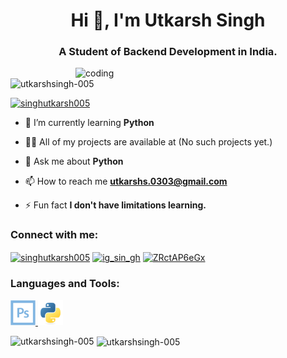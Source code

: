 <h1 align="center">Hi 👋, I'm Utkarsh Singh</h1>
<h3 align="center">A Student of Backend Development in India.</h3>
<img align="right" alt="coding" width="400" src="https://user-images.githubusercontent.com/130983943/232473497-b7818ee4-4de7-46a6-a54e-1ed0a61b612c.png">
<p align="left"> <img src="https://komarev.com/ghpvc/?username=utkarshsingh-005&label=Profile%20views&color=0e75b6&style=flat" alt="utkarshsingh-005" /> </p>

<p align="left"> <a href="https://twitter.com/singhutkarsh005" target="blank"><img src="https://img.shields.io/twitter/follow/singhutkarsh005?logo=twitter&style=for-the-badge" alt="singhutkarsh005" /></a> </p>

- 🌱 I’m currently learning **Python**

- 👨‍💻 All of my projects are available at (No such projects yet.)

- 💬 Ask me about **Python**

- 📫 How to reach me **utkarshs.0303@gmail.com**

- ⚡ Fun fact **I don't have limitations learning.**

<h3 align="left">Connect with me:</h3>
<p align="left">
<a href="https://twitter.com/singhutkarsh005" target="blank"><img align="center" src="https://raw.githubusercontent.com/rahuldkjain/github-profile-readme-generator/master/src/images/icons/Social/twitter.svg" alt="singhutkarsh005" height="30" width="40" /></a>
<a href="https://instagram.com/ig_sin_gh" target="blank"><img align="center" src="https://raw.githubusercontent.com/rahuldkjain/github-profile-readme-generator/master/src/images/icons/Social/instagram.svg" alt="ig_sin_gh" height="30" width="40" /></a>
<a href="https://discord.gg/ZRctAP6eGx" target="blank"><img align="center" src="https://raw.githubusercontent.com/rahuldkjain/github-profile-readme-generator/master/src/images/icons/Social/discord.svg" alt="ZRctAP6eGx" height="30" width="40" /></a>
</p>

<h3 align="left">Languages and Tools:</h3>
<p align="left"> <a href="https://www.photoshop.com/en" target="_blank" rel="noreferrer"> <img src="https://raw.githubusercontent.com/devicons/devicon/master/icons/photoshop/photoshop-line.svg" alt="photoshop" width="40" height="40"/> </a> <a href="https://www.python.org" target="_blank" rel="noreferrer"> <img src="https://raw.githubusercontent.com/devicons/devicon/master/icons/python/python-original.svg" alt="python" width="40" height="40"/> </a> </p>

<p><img align="left" src="https://github-readme-stats.vercel.app/api/top-langs?username=utkarshsingh-005&show_icons=true&locale=en&layout=compact" alt="utkarshsingh-005" /></p>

<p>&nbsp;<img align="center" src="https://github-readme-stats.vercel.app/api?username=utkarshsingh-005&show_icons=true&locale=en" alt="utkarshsingh-005" /></p>
